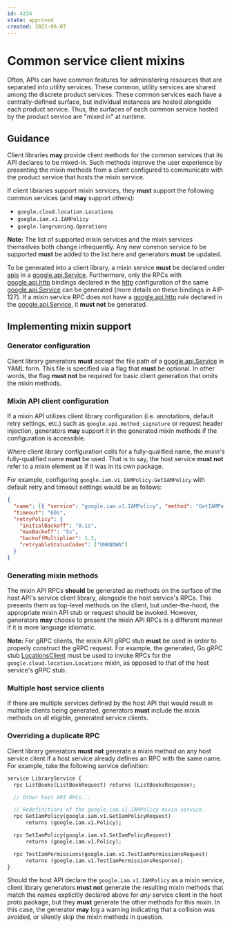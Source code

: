 ```yaml
---
id: 4234
state: approved
created: 2021-06-07
---
```


# Common service client mixins

Often, APIs can have common features for administering resources that are
separated into utility services. These common, utility services are shared among
the discrete product services. These common services each have a
centrally-defined surface, but individual instances are hosted alongside each
product service. Thus, the surfaces of each common service hosted by the product
service are "mixed in" at runtime.


## Guidance

Client libraries **may** provide client methods for the common services that its
API declares to be mixed-in. Such methods improve the user experience by
presenting the mixin methods from a client configured to communicate with the
product service that hosts the mixin service.

If client libraries support mixin services, they **must** support the following
common services (and **may** support others):

- `google.cloud.location.Locations`
- `google.iam.v1.IAMPolicy`
- `google.longrunning.Operations`

**Note:** The list of supported mixin services and the mixin services
themselves both change infrequently. Any new common service to be supported
**must** be added to the list here and generators **must** be updated.

To be generated into a client library, a mixin service **must** be declared
under [apis] in a [google.api.Service]. Furthermore, only the RPCs with
[google.api.http] bindings declared in the [http] configuration of the same
[google.api.Service] can be generated (more details on these bindings in
AIP-127). If a mixin service RPC does not have a [google.api.http] rule declared
in the [google.api.Service], it **must not** be generated.


## Implementing mixin support

### Generator configuration

Client library generators **must** accept the file path of a
[google.api.Service] in YAML form. This file is specified via a flag that
**must** be optional. In other words, the flag **must not** be required for
basic client generation that omits the mixin methods.

### Mixin API client configuration

If a mixin API utilizes client library configuration (i.e. annotations, default
retry settings, etc.) such as `google.api.method_signature` or request header
injection, generators **may** support it in the generated mixin methods if the
configuration is accessible.

Where client library configuration calls for a fully-qualified name, the
_mixin's_ fully-qualified name **must** be used. That is to say, the host
service **must not** refer to a mixin element as if it was in its own package.

For example, configuring `google.iam.v1.IAMPolicy.GetIAMPolicy` with default
retry and timeout settings would be as follows:

```json
{
  "name": [{ "service": "google.iam.v1.IAMPolicy", "method": "GetIAMPolicy" }],
  "timeout": "60s",
  "retryPolicy": {
    "initialBackoff": "0.1s",
    "maxBackoff": "5s",
    "backoffMultiplier": 1.3,
    "retryableStatusCodes": ["UNKNOWN"]
  }
}
```

### Generating mixin methods

The mixin API RPCs **should** be generated as methods on the surface of the
host API's service client library, alongside the host service's RPCs. This
presents them as top-level methods on the client, but under-the-hood, the
appropriate mixin API stub or request should be invoked. However, generators
**may** choose to present the mixin API RPCs in a different manner if it is more
language idiomatic.

**Note:** For gRPC clients, the mixin API gRPC stub **must** be used in order
to properly construct the gRPC request. For example, the generated, Go gRPC stub
[LocationsClient] must be used to invoke RPCs for the
`google.cloud.location.Locations` mixin, as opposed to that of the host
service's gRPC stub.

### Multiple host service clients

If there are multiple services defined by the host API that would result in
multiple clients being generated, generators **must** include the mixin
methods on all eligible, generated service clients.

### Overriding a duplicate RPC

Client library generators **must not** generate a mixin method on any host
service client if a host service already defines an RPC with the same name. For
example, take the following service definition:

```proto
service LibraryService {
  rpc ListBooks(ListBookRequest) returns (ListBooksResponse);

  // Other host API RPCs...

  // Redefinitions of the google.iam.v1.IAMPolicy mixin service.
  rpc GetIamPolicy(google.iam.v1.GetIamPolicyRequest)
      returns (google.iam.v1.Policy);

  rpc SetIamPolicy(google.iam.v1.SetIamPolicyRequest)
      returns (google.iam.v1.Policy);

  rpc TestIamPermissions(google.iam.v1.TestIamPermissionsRequest)
      returns (google.iam.v1.TestIamPermissionsResponse);
}
```

Should the host API declare the `google.iam.v1.IAMPolicy` as a mixin service,
client library generators **must not** generate the resulting mixin methods that
match the names explicitly declared above for _any_ service client in the host
proto package, but they **must** generate the other methods for this mixin. In
this case, the generator **may** log a warning indicating that a collision was
avoided, or silently skip the mixin methods in question.

[apis]: https://github.com/googleapis/googleapis/blob/master/google/api/service.proto#L96
[google.api.Service]: https://github.com/googleapis/googleapis/blob/master/google/api/service.proto
[google.api.Http]: https://github.com/googleapis/googleapis/blob/master/google/api/http.proto
[http]: https://github.com/googleapis/googleapis/blob/master/google/api/service.proto#L124
[LocationsClient]: https://pkg.go.dev/google.golang.org/genproto@v0.0.0-20210325141258-5636347f2b14/googleapis/cloud/location#LocationsClient
